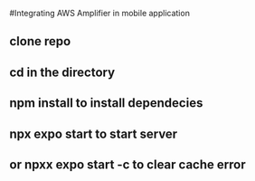 #Integrating AWS Amplifier in  mobile application

## clone repo
## cd in the directory
## npm install to install dependecies
## npx expo start to start server
## or npxx expo start -c to clear cache error
